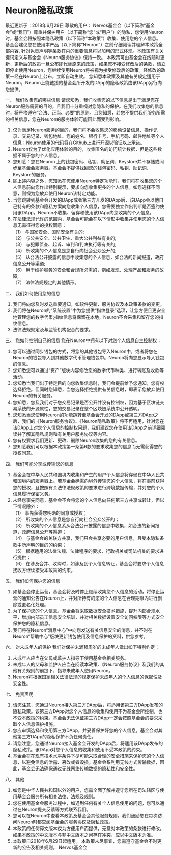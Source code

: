 # Neuron隐私政策

最近更新于：2018年6月29日
尊敬的用户：
Nervos基金会（以下简称“基金会”或“我们”）尊重并保护用户（以下简称“您”或“用户”）的隐私，您使用Neuron时，基金会将按照本隐私政策（以下简称“本政策”）收集、使用您的个人信息。
基金会建议您在使用本产品（以下简称“Neuron”）之前仔细阅读并理解本政策全部内容, 针对免责声明等条款在内的重要信息将以加粗的形式体现。本政策有关关键词定义与基金会《Neuron服务协议》保持一致。
本政策可由基金会在线随时更新，更新后的政策一旦公布即代替原来的政策，如果您不接受修改后的条款，请立即停止使用Neuron，您继续使用Neuron将被视为接受修改后的政策。经修改的政策一经在Neuron上公布，立即自动生效。
您知悉本政策及其他有关规定适用于Neuron，Neuron上能链接的基金会所开发的DApp的隐私政策由该DApp另行向您提供。

一、 我们收集您的哪些信息
请您知悉，我们收集您的以下信息是出于满足您在Neuron服务需要的目的，且我们十分重视对您隐私的保护。在我们收集您的信息时，将严格遵守“合法、正当、必要”的原则。且您知悉，若您不提供我们服务所需的相关信息，您在Neuron的服务体验可能因此而受到影响。
1. 仅为满足Neuron服务的目的，我们将不会收集您的移动设备信息、操作记录、交易记录、钱包地址、您的姓名、银行卡号、手机号码、邮件地址等个人信息；Neuron使用的代码将在Github上进行开源以验证以上承诺。
2. Neuron仅为了优化应用体验的目的，收集匿名的访问统计数据，但是这些数据不属于您的个人信息。
3. 您知悉：您在Neuron 上的钱包密码、私钥、助记词、Keystore并不存储或同步至基金会服务器。基金会不提供找回您的钱包密码、私钥、助记词、Keystore的服务。
4. 除上述内容之外，您知悉在您使用Neuron特定功能时，我们将在收集您的个人信息前向您作出特别提示，要求向您收集更多的个人信息。如您选择不同意，则视为您放弃使用Neuron该特定功能。
5. 当您跳转到基金会开发的DApp或者第三方开发的DApp后，该DApp会以他自己特有的条款和隐私方案向您收集个人信息，您需要独立作出判断是否签约使用该DApp。Neuron不收集、留存和使用该DApp向您收集的个人信息。
6. 在法律法规允许的范围内，基金会可能会在以下情形中收集并使用您的个人信息无需征得您的授权同意：  
（1） 与国家安全、国防安全有关的;  
（2） 与公共安全、公共卫生、重大公共利益有关的;  
（3） 与犯罪侦查、起诉、审判和判决执行等有关的;  
（4） 所收集的个人信息是您自行向社会公众公开的;  
（5） 从合法公开披露的信息中收集您的个人信息，如合法的新闻报道，政府信息公开等渠道;  
（6） 用于维护服务的安全和合规所必需的，例如发现、处理产品和服务的故障;  
（7） 法律法规规定的其他情形。

二、 我们如何使用您的信息
1. 我们将向您及时发送重要通知，如软件更新、服务协议及本政策条款的变更。
2. 我们将在Neuron的“系统设置”中为您提供“指纹登录”选项，让您方便且更安全地管理您的数字代币;指纹信息将保留在本地，Neuron不会采集和留存您的指纹信息。
3. 法律法规规定及与监管机构配合的要求。

三、 您如何控制自己的信息
您在Neuron中拥有以下对您个人信息自主控制权：
1. 您可以通过同步钱包的方式，将您的其他钱包导入Neuron中，或者将您在Neuron的钱包导入到其他数字代币管理钱包中。Neuron将向您显示导入钱包的信息。
2. 您知悉您可以通过“资产”版块内容修改您的数字代币种类、进行转账及收款等活动。
3. 您知悉当我们出于特定目的向您收集信息时，我们会提前给予您通知，您有权选择拒绝。但同时您知悉，当您选择拒绝提供有关信息时，即表示您放弃使用Neuron的有关服务。
4. 您知悉，您及我们对于您交易记录是否公开并没有控制权，因为基于区块链交易系统的开源属性，您的交易记录在整个区块链系统中公开透明。
5. 您知悉当您使用Neuron的功能跳转至基金会开发的DApp或第三方DApp之后，我们的《Neuron服务协议》、《Neuron隐私政策》将不再适用，针对您在该DApp上对您个人信息的控制权问题，我们建议您在使用该DApp之前详细阅读并了解其隐私规则和有关用户服务协议等内容。
6. 您有权要求我们更新、更改、删除Neuron收集的您的有关信息。
7. 您知悉我们可以根据本政策第一条第6款的要求收集您的信息而无需获得您的授权同意。

四、 我们可能分享或传输您的信息
1. 基金会在中华人民共和国境内收集和产生的用户个人信息将存储在中华人民共和国境内的服务器上。若基金会确需向境外传输您的个人信息，将在事前获得您的授权，且按照有关法律法规政策的要求进行跨境数据传输，并对您的个人信息履行保密义务。
2. 未经您事先同意，基金会不会将您的个人信息向任何第三方共享或转让，但以下情况除外：  
（1） 事先获得您明确的同意或授权；  
（2） 所收集的个人信息是您自行向社会公众公开的；  
（3） 所收集的个人信息系从合法公开披露的信息中收集，如合法的新闻报道，政府信息公开等渠道；  
（4） 与基金会的关联方共享，我们只会共享必要的用户信息，且受本隐私条款中所声明的目的的约束；  
（5） 根据适用的法律法规、法律程序的要求、行政机关或司法机关的要求进行提供；  
（6） 在涉及合并、收购时，如涉及到个人信息转让，基金会将要求个人信息接收方继续接受本政策的约束。

五、 我们如何保护您的信息
1. 如基金会停止运营，基金会将及时停止继续收集您个人信息的活动，将停止运营的通知公告在Neuron上，并对所持有的您的个人信息在合理期限内进行删除或匿名化处理。
2. 为了保护您的个人信息，基金会将采取数据安全技术措施，提升内部合规水平，增加内部员工信息安全培训，并对相关数据设置安全访问权限等方式安全保护您的隐私信息。
3. 我们将在Neuron“消息中心”中向您发送有关信息安全的消息，并不时在Neuron“帮助中心”版块更新钱包使用及信息保护的资料，供您参考。

六、 对未成年人的保护
我们对保护未满18周岁的未成年人做出如下特别约定：
1. 未成年人应当在父母或监护人指导下使用基金会相关服务。
2. 未成年人的父母和监护人应当在阅读本政策、《Neuron服务协议》及我们的其他有关规则的前提下，指导未成年人使用Neuron。
3. Neuron将根据国家相关法律法规的规定保护未成年人的个人信息的保密性及安全性。

七、 免责声明
1. 请您注意，您通过Neuron接入第三方DApp后，将适用该第三方DApp发布的隐私政策。该第三方DApp对您个人信息的收集和使用不为基金会所控制，也不受本政策的约束。基金会无法保证第三方DApp一定会按照基金会的要求采取个人信息保护措施。
2. 您应审慎选择和使用第三方DApp，并妥善保护好您的个人信息，基金会对其他第三方DApp的隐私保护不负任何责任。
3. 请您注意，您通过Neuron接入基金会开发的DApp后，将适用该DApp发布的隐私政策。该DApp对您个人信息的收集和使用不受本政策的约束。
4. 基金会将在现有技术水平条件下尽可能采取合理的安全措施来保护您的个人信息，以避免信息的泄露、篡改或者毁损。基金会系利用无线方式传输数据，因此，基金会无法确保通过无线网络传输数据的隐私性和安全性。

八、 其他
1. 如您是中华人民共和国以外的用户，您需全面了解并遵守您所在司法辖区与使用基金会服务所有相关法律、法规及规则。
2. 您在使用基金会服务过程中，如遇到任何有关个人信息使用的问题，您可以通过在Neuron提交反馈等方式联系我们。
3. 您可以在Neuron中查看本政策及基金会其他服务规则。我们鼓励您在每次访问Neuron时都查阅基金会的服务协议及隐私政策。
4. 本政策的任何译文版本仅为方便用户而提供，无意对本政策的条款进行修改。如果本政策的中文版本与非中文版本之间存在冲突，应以中文版本为准。
5. 本政策自2018年6月29日起适用。
本政策未尽事宜，您需遵守基金会不时更新的公告及相关规则。
Nervos基金会
 

